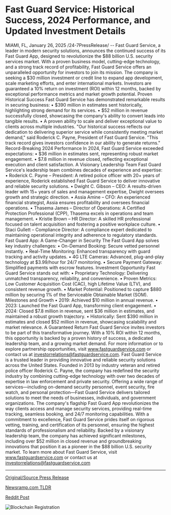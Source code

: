# Fast Guard Service: Historical Success, 2024 Performance, and Updated Investment Details

MIAMI, FL, January 26, 2025 /24-7PressRelease/ -- Fast Guard Service, a leader in modern security solutions, announces the continued success of its Fast Guard App, designed to revolutionize the $88 billion U.S. security services market. With a proven business model, cutting-edge technology, and a strong track record of profitability, Fast Guard Service offers an unparalleled opportunity for investors to join its mission.  The company is seeking a $30 million investment or credit line to expand app development, scale marketing efforts, and enter international markets. Investors are guaranteed a 10% return on investment (ROI) within 12 months, backed by exceptional performance metrics and market growth potential.  Proven Historical Success  Fast Guard Service has demonstrated remarkable results in securing business: 	•	$390 million in estimates sent historically, highlighting strong demand for its services. 	•	$52 million in revenue successfully closed, showcasing the company's ability to convert leads into tangible results. 	•	A proven ability to scale and deliver exceptional value to clients across multiple industries.  "Our historical success reflects our dedication to delivering superior service while consistently meeting market demand," said Roderick C. Payne, President of Fast Guard Service. "This track record gives investors confidence in our ability to generate returns."  Record-Breaking 2024 Performance  In 2024, Fast Guard Service exceeded expectations: 	•	$36 million in estimates sent, representing robust market engagement. 	•	$7.8 million in revenue closed, reflecting exceptional execution and client satisfaction.  A Visionary Leadership Team  Fast Guard Service's leadership team combines decades of experience and expertise: 	•	Roderick C. Payne – President: A retired police officer with 20+ years of experience, Roderick established Fast Guard Service to deliver innovative and reliable security solutions. 	•	Dwight C. Gibson – CEO: A results-driven leader with 15+ years of sales and management expertise, Dwight oversees growth and strategic direction. 	•	Assia Amine – CFO: An experienced financial strategist, Assia ensures profitability and oversees financial operations. 	•	Thasema James – Director of Operations: A Certified Protection Professional (CPP), Thasema excels in operations and team management. 	•	Kristie Brown – HR Director: A skilled HR professional focused on talent acquisition and fostering a positive workplace culture. 	•	Staci Gullett – Compliance Director: A compliance expert dedicated to maintaining operational integrity and adherence to regulatory standards.  Fast Guard App: A Game-Changer in Security  The Fast Guard App solves key industry challenges: 	•	On-Demand Booking: Secure vetted personnel instantly. 	•	Real-Time Monitoring: Enhanced transparency with guard tracking and activity updates. 	•	4G LTE Cameras: Advanced, plug-and-play technology at $3.99/hour for 24/7 monitoring. 	•	Secure Payment Gateway: Simplified payments with escrow features.  Investment Opportunity  Fast Guard Service stands out with: 	•	Proprietary Technology: Delivering unmatched transparency, reliability, and convenience. 	•	Proven Metrics: Low Customer Acquisition Cost (CAC), high Lifetime Value (LTV), and consistent revenue growth. 	•	Market Potential: Positioned to capture $880 million by securing 1% of the Serviceable Obtainable Market (SOM).  Milestones and Growth 	•	2019: Achieved $10 million in annual revenue. 	•	2023: Launched the Fast Guard App, transforming client engagement. 	•	2024: Closed $7.8 million in revenue, sent $36 million in estimates, and maintained a robust growth trajectory. 	•	Historically: Sent $390 million in estimates and closed $52 million in revenue, showcasing scalability and market relevance.  A Guaranteed Return  Fast Guard Service invites investors to be part of this transformative journey. With a 10% ROI within 12 months, this opportunity is backed by a proven history of success, a dedicated leadership team, and a growing market demand.  For more information or to explore partnership opportunities, visit www.fastguardservice.com or contact us at investorrelations@fastguardservice.com.  Fast Guard Service is a trusted leader in providing innovative and reliable security solutions across the United States. Founded in 2013 by industry veteran and retired police officer Roderick C. Payne, the company has redefined the security industry by combining cutting-edge technology with over two decades of expertise in law enforcement and private security.  Offering a wide range of services—including on-demand security personnel, event security, fire watch, and personal protection—Fast Guard Service delivers tailored solutions to meet the needs of businesses, individuals, and government organizations. The company's flagship Fast Guard App revolutionizes the way clients access and manage security services, providing real-time tracking, seamless booking, and 24/7 monitoring capabilities.  With a commitment to excellence, Fast Guard Service prides itself on rigorous vetting, training, and certification of its personnel, ensuring the highest standards of professionalism and reliability. Backed by a visionary leadership team, the company has achieved significant milestones, including over $52 million in closed revenue and groundbreaking innovations that position it as a pioneer in the $88 billion U.S. security market.  To learn more about Fast Guard Service, visit www.fastguardservice.com or contact us at investorrelations@fastguardservice.com 

---

[Original/Source Press Release](https://www.24-7pressrelease.com/press-release/519166/fast-guard-service-historical-success-2024-performance-and-updated-investment-details)
                    

[Newsramp.com TLDR](https://newsramp.com/curated-news/fast-guard-service-seeks-30m-investment-for-expansion-and-international-growth/ebe2e949e04d5758fcd3ed055677b603) 

 



[Reddit Post](https://www.reddit.com/r/BlockchainWeb3New/comments/1ia97rx/fast_guard_service_seeks_30m_investment_for/) 



![Blockchain Registration](https://cdn.newsramp.app/24-7PressRelease/qrcode/251/26/quit0wCz.webp)